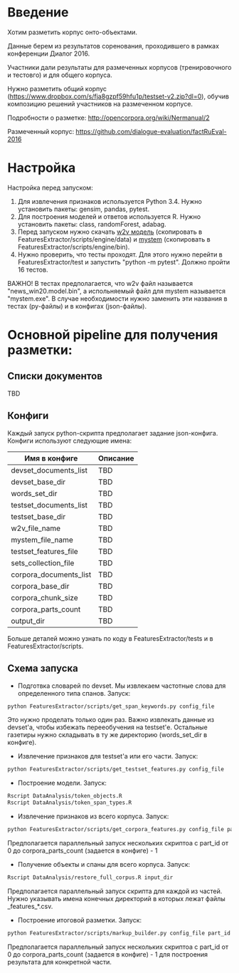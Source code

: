 # Введение

Хотим разметить корпус онто-объектами. 

Данные берем из результатов соренования, проходившего в рамках конференции Диалог 2016.

Участники дали результаты для размеченных корпусов (тренировочного и тестовго) и для общего корпуса.

Нужно разметить общий корпус (https://www.dropbox.com/s/fja8gzpf59hfu1p/testset-v2.zip?dl=0), обучив композицию решений участников на размеченном корпусе.

Подробности о разметке: http://opencorpora.org/wiki/Nermanual/2

Размеченный корпус: https://github.com/dialogue-evaluation/factRuEval-2016

# Настройка

Настройка перед запуском:
1. Для извлечения признаков используется Python 3.4. Нужно установить пакеты: gensim, pandas, pytest.
2. Для построения моделей и ответов используется R. Нужно установить пакеты: class, randomForest, adabag.
3. Перед запуском нужно скачать [w2v модель](http://rusvectores.org/static/models/rusvectores2/news_rusvectores2.bin.gz) (скопировать в FeaturesExtractor/scripts/engine/data) и [mystem](https://tech.yandex.ru/mystem/) (скопировать в FeaturesExtractor/scripts/engine/bin).
4. Нужно проверить, что тесты проходят. Для этого нужно перейти в FeaturesExtractor/test и запустить "python -m pytest". Должно пройти 16 тестов. 

ВАЖНО! В тестах предполагается, что w2v файл называется "news_win20.model.bin", а испольняемый файл для mystem называется "mystem.exe". В случае необходимости нужно заменить эти названия в тестах (py-файлы) и в конфигах (json-файлы).

# Основной pipeline для получения разметки:

## Списки документов

TBD

## Конфиги

Каждый запуск python-скрипта предполагает задание json-конфига. Конфиги используют следующие имена:

Имя в конфиге | Описание
--- | ---
devset_documents_list | TBD
devset_base_dir | TBD
words_set_dir | TBD
testset_documents_list | TBD
testset_base_dir | TBD
w2v_file_name | TBD
mystem_file_name | TBD
testset_features_file | TBD
sets_collection_file | TBD
corpora_documents_list | TBD
corpora_base_dir | TBD
corpora_chunk_size | TBD
corpora_parts_count | TBD
output_dir | TBD

Больше деталей можно узнать по коду в FeaturesExtractor/tests и в FeaturesExtractor/scripts.

## Схема запуска

* Подготвка словарей по devset. Мы извлекаем частотные слова для определенного типа спанов. Запуск:
```bash
python FeaturesExtractor/scripts/get_span_keywords.py config_file
```
Это нужно проделать только один раз. Важно извлекать данные из devset'а, чтобы избежать перееобучения на testset'е. Остальные газетиры нужно складывать в ту же директорию (words_set_dir в конфиге).
* Извлечение признаков для testset'а или его части. Запуск:
```bash
python FeaturesExtractor/scripts/get_testset_features.py config_file
```
* Построение модели. Запуск:
```bash
Rscript DataAnalysis/token_objects.R
Rscript DataAnalysis/token_span_types.R
```
* Извлечение признаков из всего корпуса. Запуск:
```bash
python FeaturesExtractor/scripts/get_corpora_features.py config_file part_id
```
Предполагается параллельный запуск нескольких скриптоа с part_id от 0 до corpora_parts_count (задается в конфиге) - 1
* Получение объекты и спаны для всего корпуса. Запуск:
```bash
Rscript DataAnalysis/restore_full_corpus.R input_dir
```
Предполагается параллельный запуск скрипта для каждой из частей. Нужно указывать имена конечных директорий в которых лежат файлы \_features\_\*.csv.
* Построение итоговой разметки. Запуск:
```bash
python FeaturesExtractor/scripts/markup_builder.py config_file part_id
```
Предполагается параллельный запуск нескольких скриптоа с part_id от 0 до corpora_parts_count (задается в конфиге) - 1 для построения результата для конкретной части.
